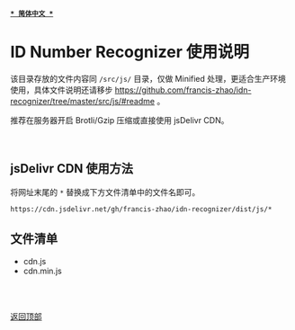 [<kbd>**`* 简体中文 *`**</kbd>](https://github.com/francis-zhao/idn-recognizer/tree/master/dist/js/#readme "读我")

# ID Number Recognizer 使用说明

该目录存放的文件内容同 `/src/js/` 目录，仅做 Minified 处理，更适合生产环境使用，具体文件说明还请移步 https://github.com/francis-zhao/idn-recognizer/tree/master/src/js/#readme 。

推荐在服务器开启 Brotli/Gzip 压缩或直接使用 jsDelivr CDN。

<br>

## jsDelivr CDN 使用方法

将网址末尾的 `*` 替换成下方文件清单中的文件名即可。

`https://cdn.jsdelivr.net/gh/francis-zhao/idn-recognizer/dist/js/*`

## 文件清单

- cdn.js
- cdn.min.js

<br>
<br>

[<kbd>返回顶部</kbd>](# "返回顶部")
